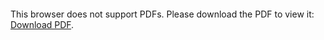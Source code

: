 <object data="christ-in-song/CIS1908pdfs/760.pdf" type="application/pdf" width="100%" height="1024px">
    <embed src="christ-in-song/CIS1908pdfs/760.pdf">
        <p>This browser does not support PDFs. Please download the PDF to view it: <a href="christ-in-song/CIS1908pdfs/760.pdf">Download PDF</a>.</p>
    </embed>
</object>
